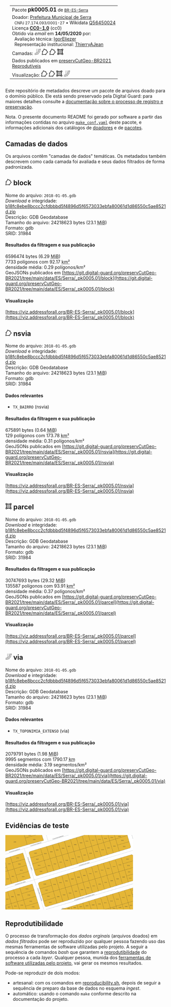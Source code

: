 <aside>
<table align="right" style="padding: 1em">
<tr><td>Pacote <big><b>pk0005.01</b></big> de <small><a target="_afacodes" title="Jurisdição" href="https://afa.codes/BR-ES-Serra">BR-ES-Serra</a></small>
</td></tr>
<tr><td>
Doador: <a rel="external" target="_doador" href="http://www.serra.es.gov.br/">Prefeitura Municipal de Serra</a>
<br/>&nbsp; <small>CNPJ 27.174.093/0001-27</small> • Wikidata <a rel="external" target="_doador" title="link descritor Wikidata do doador" href="https://www.wikidata.org/wiki/Q56450024">Q56450024</a></small><br/>
Licença <a rel="external" target="_doador" href="https://creativecommons.org/publicdomain/zero/1.0/"><b>CC0-1.0</b></a> (cc0)<br/>
Obtido via <i>email</i> em <b>14/05/2020</b> por:
<br/>&nbsp; Avaliação técnica: <a rel="external" target="_gitPerson" title="usuário Git" href="https://github.com/IgorEliezer">IgorEliezer</a>
<br/>&nbsp; Representação institucional: <a rel="external" target="_gitPerson" title="usuário Git" href="https://github.com/ThierryAJean">ThierryAJean</a><br/>
</td></tr>
<tr><td>Camadas: <a title="via" href="#-via"><img src="https://raw.githubusercontent.com/digital-guard/preserv/main/docs/assets/layerIcon-via.png" alt="via" width="20"/></a> <a title="block" href="#-block"><img src="https://raw.githubusercontent.com/digital-guard/preserv/main/docs/assets/layerIcon-block.png" alt="block" width="20"/></a> <a title="nsvia" href="#-nsvia"><img src="https://raw.githubusercontent.com/digital-guard/preserv/main/docs/assets/layerIcon-nsvia.png" alt="nsvia" width="20"/></a> <a title="parcel" href="#-parcel"><img src="https://raw.githubusercontent.com/digital-guard/preserv/main/docs/assets/layerIcon-parcel.png" alt="parcel" width="20"/></a> </td></tr>
<tr><td>Dados publicados em <a href="https://git.digital-guard.org/preservCutGeo-BR2021/tree/main/data/ES/Serra/_pk0005.01">preservCutGeo-BR2021</a><br/><a href="#reprodutibilidade">Reprodutíveis</a></td></tr>
<tr><td>Visualização: <a title="block" href="https://viz.addressforall.org/BR-ES-Serra/_pk0005.01/block"><img src="https://raw.githubusercontent.com/digital-guard/preserv/main/docs/assets/layerIcon-block.png" alt="block" width="20"/></a> <a title="nsvia" href="https://viz.addressforall.org/BR-ES-Serra/_pk0005.01/nsvia"><img src="https://raw.githubusercontent.com/digital-guard/preserv/main/docs/assets/layerIcon-nsvia.png" alt="nsvia" width="20"/></a> <a title="parcel" href="https://viz.addressforall.org/BR-ES-Serra/_pk0005.01/parcel"><img src="https://raw.githubusercontent.com/digital-guard/preserv/main/docs/assets/layerIcon-parcel.png" alt="parcel" width="20"/></a> <a title="via" href="https://viz.addressforall.org/BR-ES-Serra/_pk0005.01/via"><img src="https://raw.githubusercontent.com/digital-guard/preserv/main/docs/assets/layerIcon-via.png" alt="via" width="20"/></a> </td></tr>
</table>
</aside>

<section>

Este repositório de metadados descreve um pacote de arquivos doado para o domínio público. Ele está sendo preservado pela Digital Guard: para maiores detalhes consulte a [documentação sobre o processo de registro e preservação](https://wiki.addressforall.org/doc/Documentação_Digital-guard).

Nota. O presente documento README foi gerado por software a partir das informações contidas no arquivo [`make_conf.yaml`](https://git.digital-guard.org/preserv-BR/blob/main/data/ES/Serra/_pk0005.01/make_conf.yaml) deste pacote, e informações adicionais dos catálogos de [doadores](https://git.digital-guard.org/preserv-BR/blob/main/data/donor.csv) e de [pacotes](https://git.digital-guard.org/preserv-BR/blob/main/data/donatedPack.csv).

# Camadas de dados

Os arquivos contêm "camadas de dados" temáticas. Os metadados também descrevem como cada camada foi avaliada e seus dados filtrados de forma padronizada.

## <img src="https://raw.githubusercontent.com/digital-guard/preserv/main/docs/assets/layerIcon-block.png" alt="block" width="20"/> block

Nome do arquivo: `2018-01-05.gdb`<br/>*Download* e integridade: [b18fc8ebe8bccc2cfdbbbd5f4896d5f6573033ebfa80061d1d86550c5ae8521d.zip](https://dl.digital-guard.org/b18fc8ebe8bccc2cfdbbbd5f4896d5f6573033ebfa80061d1d86550c5ae8521d.zip)<br/>Descrição: GDB Geodatabase<br/>Tamanho do arquivo: 24218623 bytes (23.1 <abbr title="mebibyte">MiB</abbr>)<br/>Formato: gdb<br/>SRID: 31984

#### Resultados da filtragem e sua publicação
6596474 bytes (6.29 <abbr title="mebibyte">MiB</abbr>)<br/>7733 polígonos com 92.17 <abbr title="quilômetros quadrados">km²</abbr><br/>densidade média: 0.29 polígonos/km²<br/>GeoJSONs publicados em [https://git.digital-guard.org/preservCutGeo-BR2021/tree/main/data/ES/Serra/_pk0005.01/block](https://git.digital-guard.org/preservCutGeo-BR2021/tree/main/data/ES/Serra/_pk0005.01/block)

#### Visualização
[https://viz.addressforall.org/BR-ES-Serra/_pk0005.01/block](https://viz.addressforall.org/BR-ES-Serra/_pk0005.01/block)
## <img src="https://raw.githubusercontent.com/digital-guard/preserv/main/docs/assets/layerIcon-nsvia.png" alt="nsvia" width="20"/> nsvia

Nome do arquivo: `2018-01-05.gdb`<br/>*Download* e integridade: [b18fc8ebe8bccc2cfdbbbd5f4896d5f6573033ebfa80061d1d86550c5ae8521d.zip](https://dl.digital-guard.org/b18fc8ebe8bccc2cfdbbbd5f4896d5f6573033ebfa80061d1d86550c5ae8521d.zip)<br/>Descrição: GDB Geodatabase<br/>Tamanho do arquivo: 24218623 bytes (23.1 <abbr title="mebibyte">MiB</abbr>)<br/>Formato: gdb<br/>SRID: 31984

#### Dados relevantes
* `TX_BAIRRO` (nsvia)

#### Resultados da filtragem e sua publicação
675891 bytes (0.64 <abbr title="mebibyte">MiB</abbr>)<br/>129 polígonos com 173.78 <abbr title="quilômetros quadrados">km²</abbr><br/>densidade média: 0.31 polígonos/km²<br/>GeoJSONs publicados em [https://git.digital-guard.org/preservCutGeo-BR2021/tree/main/data/ES/Serra/_pk0005.01/nsvia](https://git.digital-guard.org/preservCutGeo-BR2021/tree/main/data/ES/Serra/_pk0005.01/nsvia)

#### Visualização
[https://viz.addressforall.org/BR-ES-Serra/_pk0005.01/nsvia](https://viz.addressforall.org/BR-ES-Serra/_pk0005.01/nsvia)
## <img src="https://raw.githubusercontent.com/digital-guard/preserv/main/docs/assets/layerIcon-parcel.png" alt="parcel" width="20"/> parcel

Nome do arquivo: `2018-01-05.gdb`<br/>*Download* e integridade: [b18fc8ebe8bccc2cfdbbbd5f4896d5f6573033ebfa80061d1d86550c5ae8521d.zip](https://dl.digital-guard.org/b18fc8ebe8bccc2cfdbbbd5f4896d5f6573033ebfa80061d1d86550c5ae8521d.zip)<br/>Descrição: GDB Geodatabase<br/>Tamanho do arquivo: 24218623 bytes (23.1 <abbr title="mebibyte">MiB</abbr>)<br/>Formato: gdb<br/>SRID: 31984

#### Resultados da filtragem e sua publicação
30747693 bytes (29.32 <abbr title="mebibyte">MiB</abbr>)<br/>135587 polígonos com 93.91 <abbr title="quilômetros quadrados">km²</abbr><br/>densidade média: 0.37 polígonos/km²<br/>GeoJSONs publicados em [https://git.digital-guard.org/preservCutGeo-BR2021/tree/main/data/ES/Serra/_pk0005.01/parcel](https://git.digital-guard.org/preservCutGeo-BR2021/tree/main/data/ES/Serra/_pk0005.01/parcel)

#### Visualização
[https://viz.addressforall.org/BR-ES-Serra/_pk0005.01/parcel](https://viz.addressforall.org/BR-ES-Serra/_pk0005.01/parcel)
## <img src="https://raw.githubusercontent.com/digital-guard/preserv/main/docs/assets/layerIcon-via.png" alt="via" width="20"/> via

Nome do arquivo: `2018-01-05.gdb`<br/>*Download* e integridade: [b18fc8ebe8bccc2cfdbbbd5f4896d5f6573033ebfa80061d1d86550c5ae8521d.zip](https://dl.digital-guard.org/b18fc8ebe8bccc2cfdbbbd5f4896d5f6573033ebfa80061d1d86550c5ae8521d.zip)<br/>Descrição: GDB Geodatabase<br/>Tamanho do arquivo: 24218623 bytes (23.1 <abbr title="mebibyte">MiB</abbr>)<br/>Formato: gdb<br/>SRID: 31984

#### Dados relevantes
* `TX_TOPONIMIA_EXTENSO` (via)

#### Resultados da filtragem e sua publicação
2079791 bytes (1.98 <abbr title="mebibyte">MiB</abbr>)<br/>9995 segmentos com 1790.17 <abbr title="quilômetros">km</abbr><br/>densidade média: 3.19 segmentos/km²<br/>GeoJSONs publicados em [https://git.digital-guard.org/preservCutGeo-BR2021/tree/main/data/ES/Serra/_pk0005.01/via](https://git.digital-guard.org/preservCutGeo-BR2021/tree/main/data/ES/Serra/_pk0005.01/via)

#### Visualização
[https://viz.addressforall.org/BR-ES-Serra/_pk0005.01/via](https://viz.addressforall.org/BR-ES-Serra/_pk0005.01/via)

# Evidências de teste
<img src="qgis.png" width="400"/>

</section>
<section>

# Reprodutibilidade

O processo de transformação dos *dados orginais* (arquivos doados) em *dados filtrados* pode ser reproduzido por qualquer pessoa fazendo uso das mesmas ferramentas de software utilizadas pelo projeto. A seguir a sequência de comandos *bash* que garantem a [reprodutibilidade](https://en.wikipedia.org/wiki/Reproducibility) do processo a cada *layer*. Qualquer pessoa, munida dos [ferramentas de software utilizadas pelo projeto](https://git.AddressForAll.org/suporte/blob/master/docs/pt/infra.md#ambientes-e-ferramentas-de-uso-geral), vai gerar os mesmos resultados.

Pode-se reproduzir de dois modos:
* artesanal: com os comandos em [reproducibility.sh](https://git.digital-guard.org/preserv-BR/blob/main/data/ES/Serra/_pk0005.01/reproducibility.sh), depois de seguir a sequência de preparo da base de dados no esquema *ingest*.
* automático: usando o comando `make` conforme descrito na documentação do projeto.

</section>

